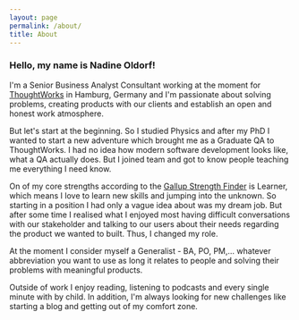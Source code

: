 ```yaml
---
layout: page
permalink: /about/
title: About
---
```


### Hello, my name is Nadine Oldorf!

I'm a Senior Business Analyst Consultant working at the moment for [ThoughtWorks](https://www.thoughtworks.com/) in Hamburg, Germany and I'm passionate about solving problems, creating products with our clients and establish an open and honest work atmosphere.
 
 But let's start at the beginning. So I studied Physics and after my PhD I wanted to start a new adventure which brought me as a Graduate QA to ThoughtWorks. I had no idea how modern software development looks like, what a QA actually does. But I joined team and got to know people teaching me everything I need know.
 
 On of my core strengths according to the [Gallup Strength Finder](https://www.amazon.com/StrengthsFinder-2-0-Tom-Rath/dp/159562015X/ref=sr_1_1?crid=NSE4JJ50V46F&keywords=gallup+strengths+finder+2.0+with+access+code&qid=1582837613&sprefix=gallup+%2Caps%2C229&sr=8-1) is Learner, which means I love to learn new skills and jumping into the unknown. So starting in a position I had only a vague idea about was my dream job.
 But after some time I realised what I enjoyed most having difficult conversations with our stakeholder and talking to our users about their needs regarding the product we wanted to built. Thus, I changed my role.
 
 At the moment I consider myself a Generalist - BA, PO, PM,... whatever abbreviation you want to use as long it relates to people and solving their problems with meaningful products.
 
 Outside of work I enjoy reading, listening to podcasts and every single minute with by child. In addition, I'm always looking for new challenges like starting a blog and getting out of my comfort zone.